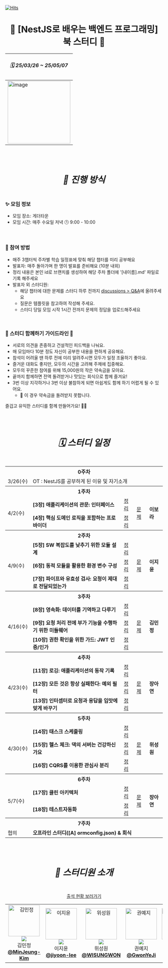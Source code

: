 [![Hits](https://hits.seeyoufarm.com/api/count/incr/badge.svg?url=https://github.com/roxie-dev/NestJS-Book-Study&count_bg=%2379C83D&title_bg=%235B5E66&icon=&icon_color=%23E7E7E7&title=hits&edge_flat=false)](https://hits.seeyoufarm.com) 
#  <div align="center"> 📖 [NestJS로 배우는 백엔드 프로그래밍] 북 스터디 📖 </div>

  
<div align="center">
   
| <h5> 🗓️ 25/03/26 ~ 25/05/07 </h5> |
| --- |
| <img width="200" alt="image" src="https://github.com/user-attachments/assets/fe724431-2822-4420-a271-f162f762dca6"/> |

</div> 
<br/>
<br/>
 

#  <div align="center"> <h5> 📣 진행 방식 </h5> </div> 
###  ✨ 모임 정보

- 모임 장소: 게더타운 
- 모임 시간: 매주 수요일 저녁 🕒 9:00 - 10:00
 
<br />

###  🚀 참여 방법

- 매주 3챕터씩 주차별 학습 일정표에 맞춰 해당 챕터를 미리 공부해요
- 발표자: 매주 돌아가며 한 명이 발표를 준비해요 (10분 내외)
- 정리 내용은 본인 id로 브랜치를 생성하여 해당 주차 폴더에 '[내이름].md' 파일로 기록 해주세요 
- 발표자 외 스터디원:
    - 해당 챕터에 대한 문제를 스터디 하루 전까지 [discussions > Q&A](https://github.com/roxie-dev/NestJS-Book-Study/discussions/categories/q-a)에 올려주세요
    - 질문은 템플릿을 참고하여 작성해 주세요.
    - 스터디 당일 모임 시작 1시간 전까지 문제의 정답을 업로드해주세요  

 
<br />

###  🌱 스터디 함께하기 가이드라인 🌱

- 서로의 의견을 존중하고 건설적인 피드백을 나눠요.  
- 매 모임마다 10분 정도 자신이 공부한 내용을 편하게 공유해요.  
- 참석이 어려울 땐 하루 전에 미리 알려주시면 모두가 일정 조율하기 좋아요.  
- 즐거운 대화도 좋지만, 모두의 시간을 고려해 주제에 집중해요.  
- 모두의 꾸준한 참여를 위해 15,000원의 작은 약속금을 모아요.  
- 끝까지 함께하면 전액 돌려받거나 맛있는 회식으로 함께 즐겨요!
- 3번 이상 지각하거나 3번 이상 불참하게 되면 아쉽게도 함께 하기 어렵게 될 수 있어요.  
  - 🚨 이 경우 약속금을 돌려받지 못합니다.



즐겁고 유익한 스터디를 함께 만들어가요! 💪✨

<br/>
<br/>

#  <div align="center"><h5>🗓️ 스터디 일정 </h5></div>
<div align="center">
   
<table>
  <tr>
    <th colspan="5">0주차</th>
  </tr>
  <tr>
    <td>3/26(수)</td>
    <td  colspan="4">OT :  NestJS를 공부하게 된 이유 및 자기소개</td>
  </tr>
  <tr>
    <th colspan="5">1주차</th>
  </tr>
  <tr>
    <td rowspan="2">4/2(수)</td>
    <td> <b>[3장] 애플리케이션의 관문: 인터페이스</b></td>
    <td><a href="https://github.com/roxie-dev/NestJS-Book-Study/tree/main/1%EC%A3%BC/%5B3%EC%9E%A5%5D%20%EC%95%A0%ED%94%8C%EB%A6%AC%EC%BC%80%EC%9D%B4%EC%85%98%EC%9D%98%20%EA%B4%80%EB%AC%B8-%EC%9D%B8%ED%84%B0%ED%8E%98%EC%9D%B4%EC%8A%A4">정리</a></td>  
    <td rowspan="2"><a href="https://github.com/roxie-dev/NestJS-Book-Study/discussions/categories/q-a">문제</a></td>
    <td rowspan="2"> <b>이보라</b></td> 
  </tr> 
   <tr> 
    <td> <b>[4장] 핵심 도메인 로직을 포함하는 프로바이더</b></td>
    <td><a href="https://github.com/roxie-dev/NestJS-Book-Study/tree/main/1%EC%A3%BC/%5B4%EC%9E%A5%5D%20%ED%95%B5%EC%8B%AC%20%EB%8F%84%EB%A9%94%EC%9D%B8%20%EB%A1%9C%EC%A7%81%EC%9D%84%20%ED%8F%AC%ED%95%A8%ED%95%98%EB%8A%94%20%ED%94%84%EB%A1%9C%EB%B0%94%EC%9D%B4%EB%8D%94">정리</a></td>  
  </tr>
  <tr>
    <th colspan="5">2주차</th>
  </tr> 
   <tr>
    <td rowspan="3">4/9(수)</td>
    <td> <b>[5장] SW 복잡도를 낮추기 위한 모듈 설계</b></td>
    <td><a href="https://github.com/roxie-dev/NestJS-Book-Study/tree/main/2%EC%A3%BC/%5B5%EC%9E%A5%5D%20SW%20%EB%B3%B5%EC%9E%A1%EB%8F%84%EB%A5%BC%20%EB%82%AE%EC%B6%94%EA%B8%B0%20%EC%9C%84%ED%95%9C%20%EB%AA%A8%EB%93%88%20%EC%84%A4%EA%B3%84">정리</a></td>
    <td rowspan="3"><a href="https://github.com/roxie-dev/NestJS-Book-Study/discussions/categories/q-a">문제</a></td>
    <td rowspan="3"> <b>이지윤</b></td> 
  </tr>
  <tr> 
    <td> <b>[6장] 동적 모듈을 활용한 환경 변수 구성</b></td>
    <td><a href="https://github.com/roxie-dev/NestJS-Book-Study/tree/main/2%EC%A3%BC/%5B6%EC%9E%A5%5D%20%EB%8F%99%EC%A0%81%20%EB%AA%A8%EB%93%88%EC%9D%84%20%ED%99%9C%EC%9A%A9%ED%95%9C%20%ED%99%98%EA%B2%BD%20%EB%B3%80%EC%88%98%20%EA%B5%AC%EC%84%B1">정리</a></td> 
  </tr>
    <tr> 
    <td> <b>[7장] 파이프와 유효성 검사: 요청이 제대로 전달되었는가</b></td>
    <td><a href="https://github.com/roxie-dev/NestJS-Book-Study/tree/main/2%EC%A3%BC/%5B7%EC%9E%A5%5D%20%ED%8C%8C%EC%9D%B4%ED%94%84%EC%99%80%20%EC%9C%A0%ED%9A%A8%EC%84%B1%20%EA%B2%80%EC%82%AC-%EC%9A%94%EC%B2%AD%EC%9D%B4%20%EC%A0%9C%EB%8C%80%EB%A1%9C%20%EC%A0%84%EB%8B%AC%EB%90%98%EC%97%88%EB%8A%94%EA%B0%80">정리</a></td> 
  </tr>
  <tr>
    <th colspan="5">3주차</th>
  </tr>
  
   <tr>
    <td rowspan="3">4/16(수)</td>
    <td> <b>[8장] 영속화: 데이터를 기역하고 다루기</b></td>
    <td><a href="https://github.com/roxie-dev/NestJS-Book-Study/tree/main/3%EC%A3%BC/%5B8%EC%9E%A5%5D%20%EC%98%81%EC%86%8D%ED%99%94-%EB%8D%B0%EC%9D%B4%ED%84%B0%EB%A5%BC%20%EA%B8%B0%EC%97%AD%ED%95%98%EA%B3%A0%20%EB%8B%A4%EB%A3%A8%EA%B8%B0">정리</a></td>
    <td rowspan="3"><a href="https://github.com/roxie-dev/NestJS-Book-Study/discussions/categories/q-a">문제</a></td>
    <td rowspan="3"> <b>김민정</b></td> 
  </tr>
  <tr> 
    <td> <b>[9장] 요청 처리 전에 부가 기능을 수행하기 위한 미들웨어</b></td>
    <td><a href="https://github.com/roxie-dev/NestJS-Book-Study/tree/main/3%EC%A3%BC/%5B9%EC%9E%A5%5D%20%EC%9A%94%EC%B2%AD%20%EC%B2%98%EB%A6%AC%20%EC%A0%84%EC%97%90%20%EB%B6%80%EA%B0%80%20%EA%B8%B0%EB%8A%A5%EC%9D%84%20%EC%88%98%ED%96%89%ED%95%98%EA%B8%B0%20%EC%9C%84%ED%95%9C%20%EB%AF%B8%EB%93%A4%EC%9B%A8%EC%96%B4">정리</a></td> 
  </tr>
   <tr> 
    <td> <b>[10장] 권한 확인을 위한 가드: JWT 인증/인가</b></td>
    <td><a href="https://github.com/roxie-dev/NestJS-Book-Study/tree/main/3%EC%A3%BC/%5B10%EC%9E%A5%5D%20%EA%B6%8C%ED%95%9C%20%ED%99%95%EC%9D%B8%EC%9D%84%20%EC%9C%84%ED%95%9C%20%EA%B0%80%EB%93%9C-%20JWT%20%EC%9D%B8%EC%A6%9D">정리</a></td> 
  </tr>
   <tr>
    <th colspan="5">4주차</th>
  </tr>
   <tr>
    <td rowspan="3">4/23(수)</td>
    <td> <b>[11장] 로깅: 애플리케이션의 동작 기록</b></td>
    <td><a href="https://github.com/roxie-dev/NestJS-Book-Study/tree/main/4%EC%A3%BC/%5B11%EC%9E%A5%5D%20%EB%A1%9C%EA%B9%85-%EC%95%A0%ED%94%8C%EB%A6%AC%EC%BC%80%EC%9D%B4%EC%85%98%EC%9D%98%20%EB%8F%99%EC%9E%91%20%EA%B8%B0%EB%A1%9D">정리</a></td>
    <td rowspan="3"><a href="https://github.com/roxie-dev/NestJS-Book-Study/discussions/categories/q-a">문제</a></td>
    <td rowspan="3"> <b>장아연</b></td> 
  </tr>
   <tr> 
    <td> <b>[12장] 모든 것은 항상 실패한다: 예외 필터</b></td>
    <td><a href="https://github.com/roxie-dev/NestJS-Book-Study/tree/main/4%EC%A3%BC/%5B12%EC%9E%A5%5D%20%EB%AA%A8%EB%93%A0%20%EA%B2%83%EC%9D%80%20%ED%95%AD%EC%83%81%20%EC%8B%A4%ED%8C%A8%ED%95%9C%EB%8B%A4-%EC%98%88%EC%99%B8%20%ED%95%84%ED%84%B0">정리</a></td> 
  </tr>
  <tr> 
    <td> <b>[13장] 인터셉터로 요청과 응답을 입맛에 맞게 바꾸기</b></td>
    <td><a href="https://github.com/roxie-dev/NestJS-Book-Study/tree/main/4%EC%A3%BC/%5B13%EC%9E%A5%5D%20%EC%9D%B8%ED%84%B0%EC%85%89%ED%84%B0%EB%A1%9C%20%EC%9A%94%EC%B2%AD%EA%B3%BC%20%EC%9D%91%EB%8B%B5%EC%9D%84%20%EC%9E%85%EB%A7%9B%EC%97%90%20%EB%A7%9E%EA%B2%8C%20%EB%B0%94%EA%BE%B8%EA%B8%B0">정리</a></td> 
  </tr>
   <tr>
    <th colspan="5">5주차</th>
  </tr>
   <tr>
    <td rowspan="3">4/30(수)</td>
    <td> <b>[14장] 태스크 스케줄링</b></td>
    <td><a href="https://github.com/roxie-dev/NestJS-Book-Study/tree/main/5%EC%A3%BC/%5B14%EC%9E%A5%5D%20%ED%83%9C%EC%8A%A4%ED%81%AC%20%EC%8A%A4%EC%BC%80%EC%A4%84%EB%A7%81">정리</a></td>
    <td rowspan="3"><a href="https://github.com/roxie-dev/NestJS-Book-Study/discussions/categories/q-a">문제</a></td>
    <td rowspan="3"> <b>위성원</b></td> 
  </tr>
    <tr> 
    <td> <b>[15장] 헬스 체크: 댁의 서버는 건강하신가요</b></td>
    <td><a href="https://github.com/roxie-dev/NestJS-Book-Study/tree/main/5%EC%A3%BC/%5B15%EC%9E%A5%5D%20%ED%97%AC%EC%8A%A4%20%EC%B2%B4%ED%81%AC-%EB%8C%81%EC%9D%98%20%EC%84%9C%EB%B2%84%EB%8A%94%20%EA%B1%B4%EA%B0%95%ED%95%98%EC%8B%A0%EA%B0%80%EC%9A%94">정리</a></td> 
  </tr>
   <tr> 
    <td> <b>[16장] CQRS를 이용한 관심사 분리</b></td>
    <td><a href="https://github.com/roxie-dev/NestJS-Book-Study/tree/main/5%EC%A3%BC/%5B16%EC%9E%A5%5D%20CQRS%EB%A5%BC%20%EC%9D%B4%EC%9A%A9%ED%95%9C%20%EA%B4%80%EC%8B%AC%EC%82%AC%20%EB%B6%84%EB%A6%AC">정리</a></td> 
  </tr>
   <tr>
    <th colspan="5">6주차</th>
  </tr>
 <tr>
    <td rowspan="2">5/7(수)</td>
    <td> <b>[17장] 클린 아키텍처</b></td>
    <td><a href="https://github.com/roxie-dev/NestJS-Book-Study/tree/main/6%EC%A3%BC/%5B17%EC%9E%A5%5D%20%ED%81%B4%EB%A6%B0%20%EC%95%84%ED%82%A4%ED%85%8D%EC%B2%98">정리</a></td>
    <td rowspan="2"><a href="https://github.com/roxie-dev/NestJS-Book-Study/discussions/categories/q-a">문제</a></td>
    <td rowspan="2"> <b>장아연</b></td> 
  </tr>
   <tr> 
    <td> <b>[18장] 테스트자동화 </b></td>
    <td><a href="https://github.com/roxie-dev/NestJS-Book-Study/tree/main/6%EC%A3%BC/%5B18%EC%9E%A5%5D%20%ED%85%8C%EC%8A%A4%ED%8A%B8%EC%9E%90%EB%8F%99%ED%99%94">정리</a></td> 
  </tr>
  <tr>
    <th colspan="5">7주차</th>
  </tr>
 <tr>
    <td>협의</td>
    <td colspan="5"> <b> 오프라인 스터디([A] ormconfig.json) & 회식</b></td> 
  </tr>  
</table> 
</div>

<br/>
<br/>


#  <div align="center"> <h5> 👋 스터디원 소개 </h5> </div> 

<div align="center">

  [출석 현황 보러가기](https://github.com/roxie-dev/NestJS-Book-Study/discussions/6)

</div>

<div align="center">
  <table>
  <tr>
    <td align="center"> 
      <img src="https://avatars.githubusercontent.com/u/79193369?v=4" width="100px;" alt="김민정"/>  
      <br/>
      <img src="https://img.shields.io/badge/출석률-4%2F6-blue?style=flat-square"/>  
      <br/>
      김민정
      <br/>
      <a href="https://github.com/MinJeung-Kim"><b>@MinJeung-Kim</b></a> 
    </td>
    <td align="center"> 
      <img src="https://avatars.githubusercontent.com/u/59562141?v=4" width="100px;" alt="이지윤"/>  
      <br/>
      <img src="https://img.shields.io/badge/출석률-4%2F6-blue?style=flat-square"/>  
      <br/>
      이지윤
      <br/>
      <a href="https://github.com/jiyoon-lee"><b>@jiyoon-lee</b></a> 
    </td>
    <td align="center"> 
      <img src="https://avatars.githubusercontent.com/u/52841715?v=4" width="100px;" alt="위성원"/>  
      <br/>
      <img src="https://img.shields.io/badge/출석률-3%2F6-blue?style=flat-square"/>  
      <br/>
      위성원
      <br/>
      <a href="https://github.com/WISUNGWON"><b>@WISUNGWON</b></a> 
    </td>
    <td align="center"> 
      <img src="https://avatars.githubusercontent.com/u/101305955?v=4" width="100px;" alt="권예지"/>  
      <br/>
      <img src="https://img.shields.io/badge/출석률-0%2F6-blue?style=flat-square"/>  
      <br/>
      권예지
      <br/>
      <a href="https://github.com/mylazysundaycat"><b>@GwonYeJi</b></a> 
    </td>
      <td align="center"> 
      <img src="https://avatars.githubusercontent.com/u/62707089?v=4" width="100px;" alt="이보라"/>  
      <br/>
      <img src="https://img.shields.io/badge/출석률-3%2F6-blue?style=flat-square"/>  
      <br/>
      이보라
      <br/>
      <a href="https://github.com/Myriam-Bora"><b>@Bora Lee</b></a> 
    </td>
      <td align="center"> 
      <img src="https://avatars.githubusercontent.com/u/67853616?v=4" width="100px;" alt="장아연"/>  
      <br/>
      <img src="https://img.shields.io/badge/출석률-3%2F6-blue?style=flat-square"/>  
      <br/>
      장아연
      <br/>
      <a href="https://github.com/JangAyeon"><b>@JangAyeon</b></a> 
    </td>
  </tr>
</table>
</div>
